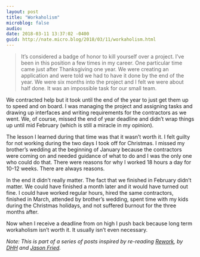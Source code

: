 ```yaml
---
layout: post
title: "Workaholism"
microblog: false
audio: 
date: 2018-03-11 13:37:02 -0400
guid: http://nate.micro.blog/2018/03/11/workaholism.html
---
```

> It’s considered a badge of honor to kill yourself over a project.
I’ve been in this position a few times in my career. One particular time came just after Thanksgiving one year. We were creating an application and were told we had to have it done by the end of the year. We were six months into the project and I felt we were about half done. It was an impossible task for our small team. 

We contracted help but it took until the end of the year to just get them up to speed and on board. I was managing the project and assigning tasks and drawing up interfaces and writing requirements for the contractors as we went. We, of course, missed the end of year deadline and didn’t wrap things up until mid February (which is still a miracle in my opinion). 

The lesson I learned during that time was that it wasn’t worth it. I felt guilty for not working during the two days I took off for Christmas. I missed my brother’s wedding at the beginning of January because the contractors were coming on and needed guidance of what to do and I was the only one who could do that. There were reasons for why I worked 18 hours a day for 10-12 weeks. There are always reasons. 

In the end it didn’t really matter. The fact that we finished in February didn’t matter. We could have finished a month later and it would have turned out fine. I could have worked regular hours, hired the same contractors, finished in March, attended by brother’s wedding, spent time with my kids during the Christmas holidays, and not suffered burnout for the three months after.

Now when I receive a deadline from on high I push back because long term workaholism isn’t worth it. It usually isn’t even necessary.

_Note: This is part of a series of posts inspired by re-reading [Rework](https://basecamp.com/books/rework), by [DHH](https://twitter.com/dhh) and [Jason Fried](https://twitter.com/jasonfried)._
